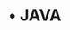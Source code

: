 ---
layout: list
type: tag
title: • JAVA
slug: java
categories: language
menu: true
order: 3
description: >
   Posts related to java
---